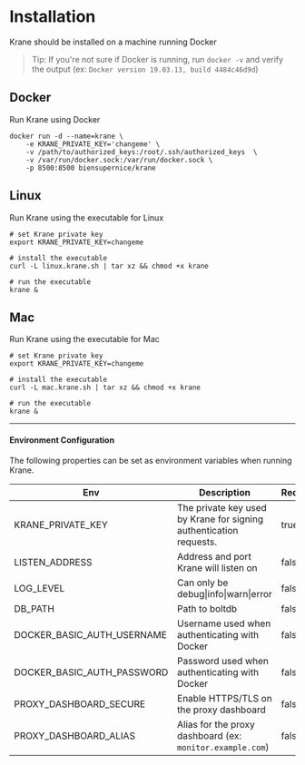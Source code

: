 # Installation

Krane should be installed on a machine running Docker

> Tip: If you're not sure if Docker is running, run `docker -v` and verify the output (ex: `Docker version 19.03.13, build 4484c46d9d`)

## Docker

Run Krane using Docker

```
docker run -d --name=krane \
    -e KRANE_PRIVATE_KEY='changeme' \
    -v /path/to/authorized_keys:/root/.ssh/authorized_keys  \
    -v /var/run/docker.sock:/var/run/docker.sock \
    -p 8500:8500 biensupernice/krane
```

## Linux

Run Krane using the executable for Linux

```
# set Krane private key
export KRANE_PRIVATE_KEY=changeme

# install the executable
curl -L linux.krane.sh | tar xz && chmod +x krane

# run the executable
krane &
```

## Mac

Run Krane using the executable for Mac

```
# set Krane private key
export KRANE_PRIVATE_KEY=changeme

# install the executable
curl -L mac.krane.sh | tar xz && chmod +x krane

# run the executable
krane &
```

---

#### Environment Configuration

The following properties can be set as environment variables when running Krane.

| Env                        | Description                                                        | Required | Default        |
| -------------------------- | ------------------------------------------------------------------ | -------- | -------------- |
| KRANE_PRIVATE_KEY          | The private key used by Krane for signing authentication requests. | true     |                |
| LISTEN_ADDRESS             | Address and port Krane will listen on                              | false    | 127.0.0.1:8500 |
| LOG_LEVEL                  | Can only be debug\|info\|warn\|error                               | false    | info           |
| DB_PATH                    | Path to boltdb                                                     | false    | /tmp/krane.db  |
| DOCKER_BASIC_AUTH_USERNAME | Username used when authenticating with Docker                      | false    |                |
| DOCKER_BASIC_AUTH_PASSWORD | Password used when authenticating with Docker                      | false    |                |
| PROXY_DASHBOARD_SECURE     | Enable HTTPS/TLS on the proxy dashboard                            | false    | false          |
| PROXY_DASHBOARD_ALIAS      | Alias for the proxy dashboard (ex: `monitor.example.com`)          | false    |                |
